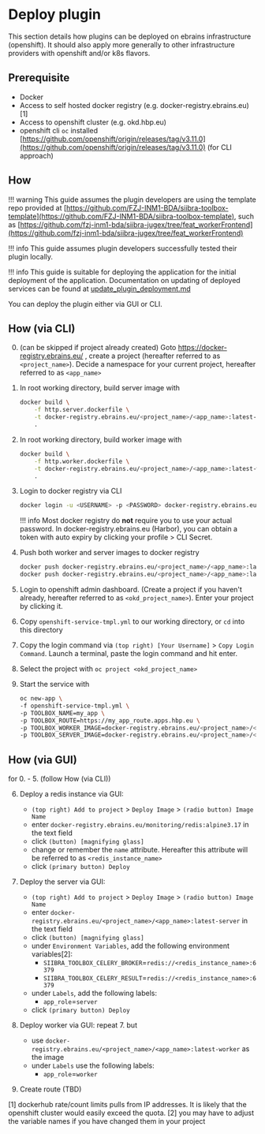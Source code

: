 # Deploy plugin

This section details how plugins can be deployed on ebrains infrastructure (openshift). It should also apply more generally to other infrastructure providers with openshift and/or k8s flavors.

## Prerequisite

- Docker
- Access to self hosted docker registry (e.g. docker-registry.ebrains.eu) [1]
- Access to openshift cluster (e.g. okd.hbp.eu)
- openshift cli `oc` installed [https://github.com/openshift/origin/releases/tag/v3.11.0](https://github.com/openshift/origin/releases/tag/v3.11.0) (for CLI approach)


## How

!!! warning
    This guide assumes the plugin developers are using the template repo provided at [https://github.com/FZJ-INM1-BDA/siibra-toolbox-template](https://github.com/FZJ-INM1-BDA/siibra-toolbox-template), such as [https://github.com/fzj-inm1-bda/siibra-jugex/tree/feat_workerFrontend](https://github.com/fzj-inm1-bda/siibra-jugex/tree/feat_workerFrontend)

!!! info
    This guide assumes plugin developers successfully tested their plugin locally.

!!! info
    This guide is suitable for deploying the application for the initial deployment of the application. Documentation on updating of deployed services can be found at [update_plugin_deployment.md](update_plugin_deployment.md)

You can deploy the plugin either via GUI or CLI.

## How (via CLI)

0. (can be skipped if project already created) Goto https://docker-registry.ebrains.eu/ , create a project (hereafter referred to as `<project_name>`). Decide a namespace for your current project, hereafter referred to as `<app_name>`

1. In root working directory, build server image with

    ```sh
    docker build \
        -f http.server.dockerfile \
        -t docker-registry.ebrains.eu/<project_name>/<app_name>:latest-server \
        .
    ```
2. In root working directory, build worker image with

    ```sh
    docker build \
        -f http.worker.dockerfile \
        -t docker-registry.ebrains.eu/<project_name>/<app_name>:latest-worker \
        .
    ```
3. Login to docker registry via CLI

    ```sh
    docker login -u <USERNAME> -p <PASSWORD> docker-registry.ebrains.eu
    ```

    !!! info
        Most docker registry do **not** require you to use your actual password. In docker-registry.ebrains.eu (Harbor), you can obtain a token with auto expiry by clicking your profile > CLI Secret.

4. Push both worker and server images to docker registry

    ```sh
    docker push docker-registry.ebrains.eu/<project_name>/<app_name>:latest-worker 
    docker push docker-registry.ebrains.eu/<project_name>/<app_name>:latest-server 
    ```

5. Login to openshift admin dashboard. (Create a project if you haven't already, hereafter referred to as `<okd_project_name>`). Enter your project by clicking it.

6. Copy `openshift-service-tmpl.yml` to our working directory, or `cd` into this directory

7. Copy the login command via `(top right) [Your Username]` > `Copy Login Command`. Launch a terminal, paste the login command and hit enter.

8. Select the project with `oc project <okd_project_name>`

9. Start the service with 
    ```sh
    oc new-app \
    -f openshift-service-tmpl.yml \
    -p TOOLBOX_NAME=my_app \
    -p TOOLBOX_ROUTE=https://my_app_route.apps.hbp.eu \
    -p TOOLBOX_WORKER_IMAGE=docker-registry.ebrains.eu/<project_name>/<app_name>:latest-worker \
    -p TOOLBOX_SERVER_IMAGE=docker-registry.ebrains.eu/<project_name>/<app_name>:latest-server

    ```

## How (via GUI)

for 0. - 5. (follow How (via CLI))

6. Deploy a redis instance via GUI:
    - `(top right) Add to project` > `Deploy Image` > `(radio button) Image Name`
    - enter `docker-registry.ebrains.eu/monitoring/redis:alpine3.17` in the text field
    - click `(button) [magnifying glass]`
    - change or remember the `name` attribute. Hereafter this attribute will be referred to as `<redis_instance_name>`
    - click `(primary button) Deploy`

7. Deploy the server via GUI:

    - `(top right) Add to project` > `Deploy Image` > `(radio button) Image Name`
    - enter `docker-registry.ebrains.eu/<project_name>/<app_name>:latest-server` in the text field
    - click `(button) [magnifying glass]`
    - under `Environment Variables`, add the following environment variables[2]:
        - `SIIBRA_TOOLBOX_CELERY_BROKER`=`redis://<redis_instance_name>:6379`
        - `SIIBRA_TOOLBOX_CELERY_RESULT`=`redis://<redis_instance_name>:6379`
    - under `Labels`, add the following labels:
        - `app_role`=`server`
    - click `(primary button) Deploy`

8. Deploy worker via GUI: repeat 7. but
    - use `docker-registry.ebrains.eu/<project_name>/<app_name>:latest-worker` as the image
    - under `Labels` use the following labels:
        - `app_role`=`worker`

9. Create route (TBD)


[1] dockerhub rate/count limits pulls from IP addresses. It is likely that the openshift cluster would easily exceed the quota. 
[2] you may have to adjust the variable names if you have changed them in your project

